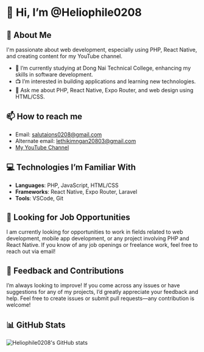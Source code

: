 # 👋 Hi, I’m @Heliophile0208

## 👀 About Me
I'm passionate about web development, especially using PHP, React Native, and creating content for my YouTube channel.

- 🌱 I’m currently studying at Dong Nai Technical College, enhancing my skills in software development.
- 📺 I’m interested in building applications and learning new technologies.
- 💬 Ask me about PHP, React Native, Expo Router, and web design using HTML/CSS.

## 📫 How to reach me
- Email: salutaions0208@gmail.com
- Alternate email: lethikimngan20803@gmail.com
- [My YouTube Channel](https://youtube.com/@salutations0208?si=bST_gbVpwJnJJ0Ys)

## 💻 Technologies I’m Familiar With
- **Languages**: PHP, JavaScript, HTML/CSS
- **Frameworks**: React Native, Expo Router, Laravel
- **Tools**: VSCode, Git

## 💼 Looking for Job Opportunities
I am currently looking for opportunities to work in fields related to web development, mobile app development, or any project involving PHP and React Native. If you know of any job openings or freelance work, feel free to reach out via email!

## 💬 Feedback and Contributions
I’m always looking to improve! If you come across any issues or have suggestions for any of my projects, I’d greatly appreciate your feedback and help. Feel free to create issues or submit pull requests—any contribution is welcome!

## 📊 GitHub Stats
![Heliophile0208's GitHub stats](https://github-readme-stats.vercel.app/api?username=Heliophile0208&show_icons=true&theme=radical)